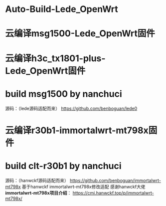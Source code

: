 # Auto-Build-Lede_OpenWrt
# 云编译msg1500-Lede_OpenWrt固件
# 云编译h3c_tx1801-plus-Lede_OpenWrt固件
# build msg1500 by nanchuci

源码：（lede源码适配而来）
https://github.com/benboguan/lede0

# 云编译r30b1-immortalwrt-mt798x固件
# build clt-r30b1 by nanchuci

源码：（hanwckf源码适配而来）
https://github.com/benboguan/immortalwrt-mt798x
基于hanwckf immortalwrt-mt798x修改适配
感谢hanwckf大佬
**immortalwrt-mt798x项目介绍**：
https://cmi.hanwckf.top/p/immortalwrt-mt798x/
